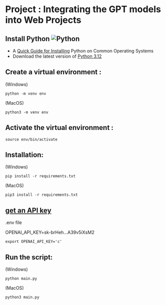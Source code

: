 # Project : Integrating the GPT models into Web Projects

## **Install Python** ![Python](img/python_65.png)

- A [Quick Guide for Installing](https://github.com/PackeTsar/Install-Python/blob/master/README.md#install-python-) Python on Common Operating Systems
- Download the latest version of [Python 3.12](https://www.python.org/downloads/)

## Create a virtual environment :

(Windows)
```
python -m venv env
```

(MacOS)
```
python3 -m venv env
```

## Activate the virtual environment :

```
source env/bin/activate
```

## Installation:
(Windows)
```
pip install -r requirements.txt
```

(MacOS)

```
pip3 install -r requirements.txt
```

## [get an API key](https://platform.openai.com/account/api-keys)

.env file

OPENAI_API_KEY=sk-brHeh...A39v5iXsM2

`export OPENAI_API_KEY='c'`


## Run the script:

(Windows)
```
python main.py
```

(MacOS)
```
python3 main.py
```
